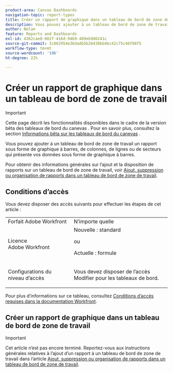 ```yaml
---
product-area: Canvas Dashboards
navigation-topic: report-types
title: Créer un rapport de graphique dans un tableau de bord de zone de travail
description: Vous pouvez ajouter à un tableau de bord de zone de travail un rapport sous forme de graphique à barres, de colonnes, de lignes ou de secteurs qui présente vos données sous forme de graphique à barres.
author: Nolan
feature: Reports and Dashboards
exl-id: 4262cae8-602f-416d-94b9-409eb9d6241c
source-git-commit: 3c862954e36dadb5b26438bb4bc42c75c46f08f5
workflow-type: tm+mt
source-wordcount: '196'
ht-degree: 22%

---
```


# Créer un rapport de graphique dans un tableau de bord de zone de travail

>[!IMPORTANT]
>
>Cette page décrit les fonctionnalités disponibles dans le cadre de la version bêta des tableaux de bord du canevas . Pour en savoir plus, consultez la section [Informations bêta sur les tableaux de bord du canevas](/help/quicksilver/product-announcements/betas/canvas-dashboards-beta/canvas-dashboards-beta-information.md) .

Vous pouvez ajouter à un tableau de bord de zone de travail un rapport sous forme de graphique à barres, de colonnes, de lignes ou de secteurs qui présente vos données sous forme de graphique à barres.

Pour obtenir des informations générales sur l’ajout et la disposition de rapports sur un tableau de bord de zone de travail, voir [Ajout, suppression ou organisation de rapports dans un tableau de bord de zone de travail](/help/quicksilver/reports-and-dashboards/canvas-dashboards/manage-canvas-dashboards/add-remove-arrange-reports.md).

## Conditions d’accès

Vous devez disposer des accès suivants pour effectuer les étapes de cet article :

<table style="table-layout:auto"> 
 <col> 
 <col> 
 <tbody> 
  <tr> 
   <td role="rowheader">Forfait Adobe Workfront</td> 
   <td>N’importe quelle</td> 
  </tr> 
  <tr> 
   <td role="rowheader">Licence Adobe Workfront</td> 
   <td>Nouvelle : standard
   <p>ou</p>
   <p>Actuelle : formule</p></td> 
  </tr> 
  <tr> 
   <td role="rowheader">Configurations du niveau d’accès</td> 
   <td> <p>Vous devez disposer de l’accès Modifier pour les tableaux de bord.</p></td> 
  </tr> 
 </tbody> 
</table>

Pour plus d’informations sur ce tableau, consultez [Conditions d’accès requises dans la documentation Workfront](/help/quicksilver/administration-and-setup/add-users/access-levels-and-object-permissions/access-level-requirements-in-documentation.md).

## Créer un rapport de graphique dans un tableau de bord de zone de travail

>[!IMPORTANT]
>
>Cet article n’est pas encore terminé. Reportez-vous aux instructions générales relatives à l’ajout d’un rapport à un tableau de bord de zone de travail dans l’article [Ajout, suppression ou organisation de rapports dans un tableau de bord de zone de travail](/help/quicksilver/reports-and-dashboards/canvas-dashboards/manage-canvas-dashboards/add-remove-arrange-reports.md).
